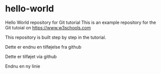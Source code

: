 # hello-world
Hello World repository for Git tutorial
This is an example repository for the Git tutoial on https://www.w3schools.com

This repository is built step by step in the tutorial.

Dette er endnu en tilføjelse fra github

Dette er tilføjet via github

Endnu en ny linie
